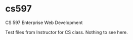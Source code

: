 # cs597
CS 597 Enterprise Web Development

Test files from Instructor for CS class. Nothing to see here.
